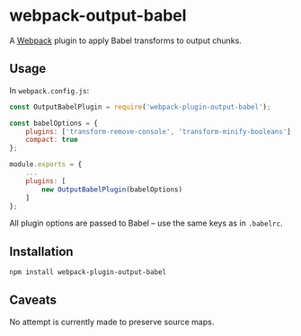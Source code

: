 webpack-output-babel
====================

A [Webpack][] plugin to apply Babel transforms to output chunks.

[webpack]: https://webpack.github.io/

Usage
-----

In `webpack.config.js`:

```javascript
const OutputBabelPlugin = require('webpack-plugin-output-babel');

const babelOptions = {
    plugins: ['transform-remove-console', 'transform-minify-booleans'],
    compact: true
};

module.exports = {
    ...
    plugins: [
        new OutputBabelPlugin(babelOptions)
    ]
};
```

All plugin options are passed to Babel &ndash; use the same keys as in
`.babelrc`.

Installation
------------

```bash
npm install webpack-plugin-output-babel
```

Caveats
-------

No attempt is currently made to preserve source maps.
